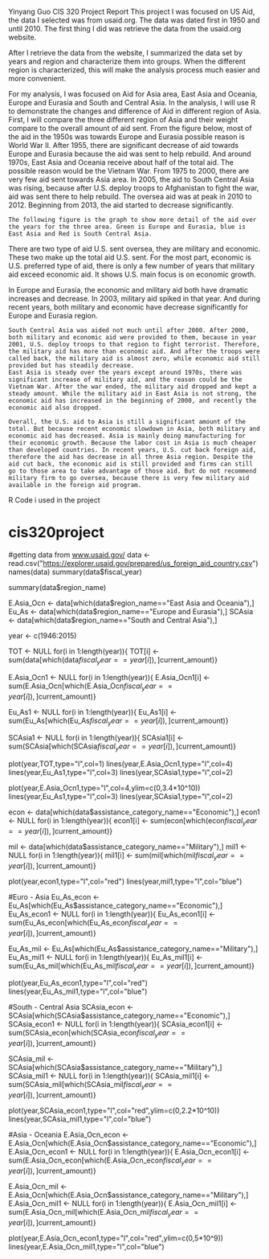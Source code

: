 Yinyang Guo
CIS 320
Project Report
	This project I was focused on US Aid, the data I selected was from usaid.org. The data was dated first in 1950 and until 2010.  The first thing I did was retrieve the data from the usaid.org website.
 
After I retrieve the data from the website, I summarized the data set by years and region and characterize them into groups. When the different region is characterized, this will make the analysis process much easier and more convenient.  
 
 
 
For my analysis, I was focused on Aid for Asia area, East Asia and Oceania, Europe and Eurasia and South and Central Asia. In the analysis, I will use R to demonstrate the changes and difference of Aid in different region of Asia. 
First, I will compare the three different region of Asia and their weight compare to the overall amount of aid sent. From the figure below, most of the aid in the 1950s was towards Europe and Eurasia possible reason is World War II. After 1955, there are significant decrease of aid towards Europe and Eurasia because the aid was sent to help rebuild. And around 1970s, East Asia and Oceania receive about half of the total aid. The possible reason would be the Vietnam War. From 1975 to 2000, there are very few aid sent towards Asia area. In 2005, the aid to South Central Asia was rising, because after U.S. deploy troops to Afghanistan to fight the war, aid was sent there to help rebuild. The oversea aid was at peak in 2010 to 2012. Beginning from 2013, the aid started to decrease significantly.  
 


	The following figure is the graph to show more detail of the aid over the years for the three area. Green is Europe and Eurasia, blue is East Asia and Red is South Central Asia. 

 

There are two type of aid U.S. sent oversea, they are military and economic. These two make up the total aid U.S. sent. For the most part, economic is U.S. preferred type of aid, there is only a few number of years that military aid exceed economic aid. It shows U.S. main focus is on economic growth. 

In Europe and Eurasia, the economic and military aid both have dramatic increases and decrease. In 2003, military aid spiked in that year. And during recent years, both military and economic have decrease significantly for Europe and Eurasia region. 

 
	South Central Asia was aided not much until after 2000. After 2000, both military and economic aid were provided to them, because in year 2001, U.S. deploy troops to that region to fight terrorist. Therefore, the military aid has more than economic aid. And after the troops were called back, the military aid is almost zero, while economic aid still provided but has steadily decrease.  
	East Asia is steady over the years except around 1970s, there was significant increase of military aid, and the reason could be the Vietnam War. After the war ended, the military aid dropped and kept a steady amount. While the military aid in East Asia is not strong, the economic aid has increased in the beginning of 2000, and recently the economic aid also dropped.   

	Overall, the U.S. aid to Asia is still a significant amount of the total. But because recent economic slowdown in Asia, both military and economic aid has decreased. Asia is mainly doing manufacturing for their economic growth. Because the labor cost in Asia is much cheaper than developed countries. In recent years, U.S. cut back foreign aid, therefore the aid has decrease in all three Asia region. Despite the aid cut back, the economic aid is still provided and firms can still go to those area to take advantage of those aid. But do not recommend military firm to go oversea, because there is very few military aid available in the foreign aid program. 

R Code i used in the project

# cis320project
#getting data from www.usaid.gov/
data <- read.csv("https://explorer.usaid.gov/prepared/us_foreign_aid_country.csv")
names(data)
summary(data$fiscal_year)

summary(data$region_name)

E.Asia_Ocn <- data[which(data$region_name=="East Asia and Oceania"),]
Eu_As <- data[which(data$region_name=="Europe and Eurasia"),]
SCAsia <- data[which(data$region_name=="South and Central Asia"),]

year <- c(1946:2015)


TOT <- NULL
for(i in 1:length(year)){
  TOT[i] <- sum(data[which(data$fiscal_year==year[i]),]$current_amount)}

E.Asia_Ocn1 <- NULL
for(i in 1:length(year)){
  E.Asia_Ocn1[i] <- sum(E.Asia_Ocn[which(E.Asia_Ocn$fiscal_year==year[i]),]$current_amount)}

Eu_As1 <- NULL
for(i in 1:length(year)){
  Eu_As1[i] <- sum(Eu_As[which(Eu_As$fiscal_year==year[i]),]$current_amount)}

SCAsia1 <- NULL
for(i in 1:length(year)){
  SCAsia1[i] <- sum(SCAsia[which(SCAsia$fiscal_year==year[i]),]$current_amount)}




plot(year,TOT,type="l",col=1)
lines(year,E.Asia_Ocn1,type="l",col=4)
lines(year,Eu_As1,type="l",col=3)
lines(year,SCAsia1,type="l",col=2)


plot(year,E.Asia_Ocn1,type="l",col=4,ylim=c(0,3.4*10^10))
lines(year,Eu_As1,type="l",col=3)
lines(year,SCAsia1,type="l",col=2)


econ <- data[which(data$assistance_category_name=="Economic"),]
econ1 <- NULL
for(i in 1:length(year)){
  econ1[i] <- sum(econ[which(econ$fiscal_year==year[i]),]$current_amount)}

mil <- data[which(data$assistance_category_name=="Military"),]
mil1 <- NULL
for(i in 1:length(year)){
  mil1[i] <- sum(mil[which(mil$fiscal_year==year[i]),]$current_amount)}


plot(year,econ1,type="l",col="red")
lines(year,mil1,type="l",col="blue")


#Euro - Asia
Eu_As_econ <- Eu_As[which(Eu_As$assistance_category_name=="Economic"),]
Eu_As_econ1 <- NULL
for(i in 1:length(year)){
  Eu_As_econ1[i] <- sum(Eu_As_econ[which(Eu_As_econ$fiscal_year==year[i]),]$current_amount)}

Eu_As_mil <- Eu_As[which(Eu_As$assistance_category_name=="Military"),]
Eu_As_mil1 <- NULL
for(i in 1:length(year)){
  Eu_As_mil1[i] <- sum(Eu_As_mil[which(Eu_As_mil$fiscal_year==year[i]),]$current_amount)}


plot(year,Eu_As_econ1,type="l",col="red")
lines(year,Eu_As_mil1,type="l",col="blue")


#South - Central Asia
SCAsia_econ <- SCAsia[which(SCAsia$assistance_category_name=="Economic"),]
SCAsia_econ1 <- NULL
for(i in 1:length(year)){
  SCAsia_econ1[i] <- sum(SCAsia_econ[which(SCAsia_econ$fiscal_year==year[i]),]$current_amount)}

SCAsia_mil <- SCAsia[which(SCAsia$assistance_category_name=="Military"),]
SCAsia_mil1 <- NULL
for(i in 1:length(year)){
  SCAsia_mil1[i] <- sum(SCAsia_mil[which(SCAsia_mil$fiscal_year==year[i]),]$current_amount)}


plot(year,SCAsia_econ1,type="l",col="red",ylim=c(0,2.2*10^10))
lines(year,SCAsia_mil1,type="l",col="blue")


#Asia - Oceania
E.Asia_Ocn_econ <- E.Asia_Ocn[which(E.Asia_Ocn$assistance_category_name=="Economic"),]
E.Asia_Ocn_econ1 <- NULL
for(i in 1:length(year)){
  E.Asia_Ocn_econ1[i] <- sum(E.Asia_Ocn_econ[which(E.Asia_Ocn_econ$fiscal_year==year[i]),]$current_amount)}

E.Asia_Ocn_mil <- E.Asia_Ocn[which(E.Asia_Ocn$assistance_category_name=="Military"),]
E.Asia_Ocn_mil1 <- NULL
for(i in 1:length(year)){
  E.Asia_Ocn_mil1[i] <- sum(E.Asia_Ocn_mil[which(E.Asia_Ocn_mil$fiscal_year==year[i]),]$current_amount)}


plot(year,E.Asia_Ocn_econ1,type="l",col="red",ylim=c(0,5*10^9))
lines(year,E.Asia_Ocn_mil1,type="l",col="blue")
